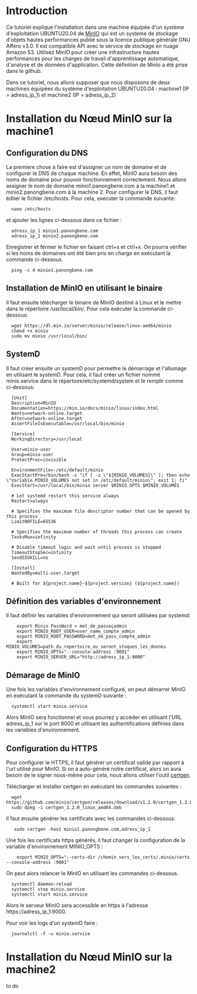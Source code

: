 # Introduction
Ce tutoriel explique l'installation dans une machine équipée d'un système d'exploitation UBUNTU20.04 de [MinIO](https://github.com/minio/minio) qui est un 
systeme de stockage d'objets hautes performances publié sous la licence publique générale GNU Affero v3.0. Il est compatible API avec le service de 
stockage en nuage Amazon S3. Utilisez MinIO pour créer une infrastructure hautes performances pour les charges de travail d'apprentissage automatique, 
d'analyse et de données d'application.
Cette définition de MinIo a été prise dans le github.

Dans ce tutoriel, nous allons supposer que nous disposons de deux machines équipées du système d'exploitation UBUNTU20.04 : machine1 (IP = adress_ip_1) et 
machine2 (IP = adress_ip_2)

# Installation du Nœud MinIO sur la machine1
## Configuration du DNS

La premiere chose à faire est d'assigner un nom de domaine et de configurer le DNS de chaque machine. En effet, MinIO aura besoin des noms de 
domaine pour pouvoir fonctionnement correctement.
Nous allons assigner le nom de domaine minio1.panongbene.com à la machine1 et minio2.panongbene.com à la machine 2.
Pour configurer le DNS, il faut éditer le fichier /etc/hosts. Pour cela, executer la commande suivante:
```
  nano /etc/hosts
```
et ajouter les lignes ci-dessous dans ce fichier :
```
  adress_ip_1 minio1.panongbene.com
  adress_ip_2 minio2.panongbene.com
```
Enregistrer et fermer le fichier en faisant ctrl+s et ctrl+x. On pourra vérifier si les noms de domaines ont été bien pris en charge en exécutant la 
commande ci-dessous.
```
  ping -c 4 minio1.panongbene.com
```

## Installation de MinIO en utilisant le binaire

Il faut ensuite télécharger le binaire de MinIO destiné à Linux et le mettre dans le répertoire /usr/local/bin/. Pour cela exécuter la commande ci-dessous:
```
  wget https://dl.min.io/server/minio/release/linux-amd64/minio
  chmod +x minio
  sudo mv minio /usr/local/bin/
```
## SystemD
Il faut créer ensuite un systemD pour permettre le démarrage et l'allumage en utilisant le systemD. Pour cela, il faut créer un fichier nommé minio.service dans le répertoire/etc/systemd/system et le remplir comme ci-dessous:
```
  [Unit]
  Description=MinIO
  Documentation=https://min.io/docs/minio/linux/index.html
  Wants=network-online.target
  After=network-online.target
  AssertFileIsExecutable=/usr/local/bin/minio

  [Service]
  WorkingDirectory=/usr/local

  User=minio-user
  Group=minio-user
  ProtectProc=invisible

  EnvironmentFile=-/etc/default/minio
  ExecStartPre=/bin/bash -c "if [ -z \"${MINIO_VOLUMES}\" ]; then echo \"Variable MINIO_VOLUMES not set in /etc/default/minio\"; exit 1; fi"
  ExecStart=/usr/local/bin/minio server $MINIO_OPTS $MINIO_VOLUMES

  # Let systemd restart this service always
  Restart=always

  # Specifies the maximum file descriptor number that can be opened by this process
  LimitNOFILE=65536

  # Specifies the maximum number of threads this process can create
  TasksMax=infinity

  # Disable timeout logic and wait until process is stopped
  TimeoutStopSec=infinity
  SendSIGKILL=no

  [Install]
  WantedBy=multi-user.target

  # Built for ${project.name}-${project.version} (${project.name})
```
## Définition des variables d'environnement 
Il faut définir les variables d'environnement qui seront utilisées par systemd:
```
    export Minio PassWord = mot_de_passeçadmin
    export MINIO_ROOT_USER=user_name_compte_admin
    export MINIO_ROOT_PASSWORD=mot_de_pass_compte_admin
    export MINIO_VOLUMES=path_du_repertoire_ou_seront_stoques_les_donnes
    export MINIO_OPTS="--console-address :9001"
    export MINIO_SERVER_URL="http://adress_ip_1:9000"
```
## Démarage de MinIO

Une fois les variables d'environnement configuré, on peut démarrer MinIO en exécutant la commande du systemD suivante :

```
  systemctl start minio.service
```
Alors MinIO sera fonctionnel et vous pourrez y accéder en utilisant l'URL adress_ip_1 sur le port 9000 et utilisant les authentifications définies dans les variables d'environnement.

## Configuration du HTTPS

Pour configurer le HTTPS, il faut générer un certificat valide par rapport à l'url utilisé pour MinIO. Si on a auto-généré notre certificat, alors on aura besoin de le signer nous-même pour cela, nous allons utiliser l'outil [certgen](https://github.com/minio/certgen/releases).

Télécharger et installer certgen en exécutant les commandes suivantes : 
```
  wget https://github.com/minio/certgen/releases/download/v1.2.0/certgen_1.2.0_linux_amd64.deb
  sudo dpkg -i certgen_1.2.0_linux_amd64.deb
```
Il faut ensuite générer les certificats avec les commandes ci-dessous:
```
   sudo certgen -host minio1.panongbene.com,adress_ip_1
```

Une fois les certificats https générés, il faut changer la configuration de la variable d'environnement MINIO_OPTS :
```
    export MINIO_OPTS="--certs-dir /chemin_vers_les_certs/.minio/certs --console-address :9001"
```
On peut alors relancer le MinIO en utilisant les commandes ci-dessous.

```
  systemctl daemon-reload
  systemctl stop minio.service
  systemctl start minio.service
```
Alors le serveur MinIO sera accessible en https à l'adresse https://adress_ip_1:9000.

Pour voir les logs d'un systemD faire :
```
  journalctl -f -u minio.service
```
# Installation du Nœud MinIO sur la machine2

to do

















